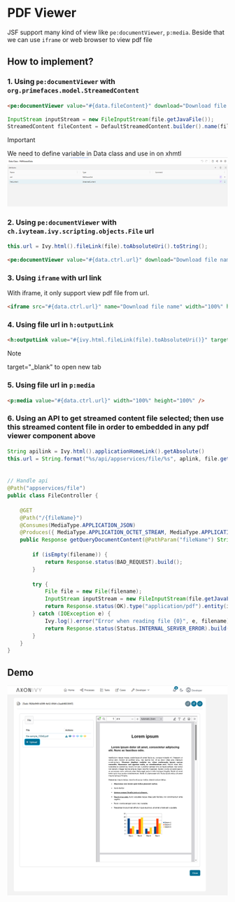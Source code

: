# PDF Viewer #

JSF support many kind of view like `pe:documentViewer`, `p:media`. Beside that we can use `iframe` or web browser to view pdf file

## How to implement? ##

### 1. Using `pe:documentViewer` with `org.primefaces.model.StreamedContent` ###
```html
<pe:documentViewer value="#{data.fileContent}" download="Download file name" width="100%" height="100%" />
```

```java
InputStream inputStream = new FileInputStream(file.getJavaFile());
StreamedContent fileContent = DefaultStreamedContent.builder().name(file.getName()).stream(() -> inputStream).build();
```

>[!IMPORTANT]
> We need to define variable in Data class and use in on xhmtl
> ![Variable](images/pdf/variables.png)

### 2. Using `pe:documentViewer` with `ch.ivyteam.ivy.scripting.objects.File` url ###
```java
this.url = Ivy.html().fileLink(file).toAbsoluteUri().toString();
```
```html
<pe:documentViewer value="#{data.ctrl.url}" download="Download file name" width="100%" height="100%" />
```

### 3. Using `iframe` with url link ###
With iframe, it only support view pdf file from url.
```html
<iframe src="#{data.ctrl.url}" name="Download file name" width="100%" height="100%" />
```
										
### 4. Using file url in  `h:outputLink` ###
```html	
<h:outputLink value="#{ivy.html.fileLink(file).toAbsoluteUri()}" target="_blank"> #{file.name} </h:outputLink>
```
>[!NOTE]
>target="_blank" to open new tab

										
### 5. Using file url in  `p:media` ###
```html	
<p:media value="#{data.ctrl.url}" width="100%" height="100%" />

```

### 6. Using an API to get streamed content file selected; then use this streamed content file in order to embedded in any pdf viewer component above ###
```java	
String apilink = Ivy.html().applicationHomeLink().getAbsolute()
this.url = String.format("%s/api/appservices/file/%s", aplink, file.getName());


// Handle api 
@Path("appservices/file")
public class FileController {

	@GET
	@Path("/{fileName}")
	@Consumes(MediaType.APPLICATION_JSON)
	@Produces({ MediaType.APPLICATION_OCTET_STREAM, MediaType.APPLICATION_JSON })	
	public Response getQueryDocumentContent(@PathParam("fileName") String filename) {
			
		if (isEmpty(filename)) {
			return Response.status(BAD_REQUEST).build();
		}

		try {
			File file = new File(filename);
			InputStream inputStream = new FileInputStream(file.getJavaFile());
			return Response.status(OK).type("application/pdf").entity(inputStream).build();
		} catch (IOException e) {
			Ivy.log().error("Error when reading file {0}", e, filename);
			return Response.status(Status.INTERNAL_SERVER_ERROR).build();
		}
	}
}

```

## Demo ##
![Demo](images/pdf/demo.png)
